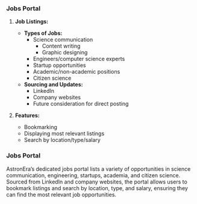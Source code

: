 ### Jobs Portal

1. **Job Listings:**
   - **Types of Jobs:**
     - Science communication
       - Content writing
       - Graphic designing
     - Engineers/computer science experts
     - Startup opportunities
     - Academic/non-academic positions
     - Citizen science
   - **Sourcing and Updates:**
     - LinkedIn
     - Company websites
     - Future consideration for direct posting

2. **Features:**
   - Bookmarking
   - Displaying most relevant listings
   - Search by location/type/salary


### Jobs Portal

AstronEra’s dedicated jobs portal lists a variety of opportunities in science communication, engineering, startups, academia, and citizen science. Sourced from LinkedIn and company websites, the portal allows users to bookmark listings and search by location, type, and salary, ensuring they can find the most relevant job opportunities.

